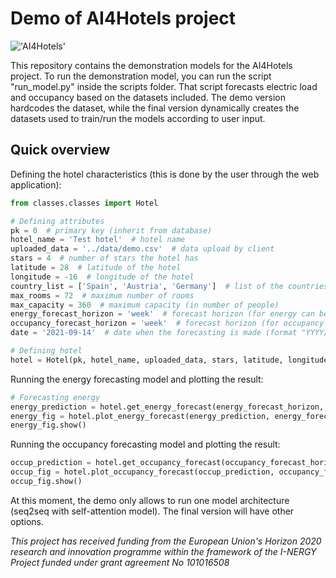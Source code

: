 
# Demo of AI4Hotels project 

!['AI4Hotels'](http://ec2-52-214-49-181.eu-west-1.compute.amazonaws.com/static/images/ai4hotels_logo.svg)

This repository contains the demonstration models for the AI4Hotels project. 
To run the demonstration model, you can run the script "run_model.py" inside the scripts folder. That script forecasts electric load and occupancy based on the datasets included. The demo version hardcodes the dataset, while the final version dynamically creates the datasets used to train/run the models according to user input. 

## Quick overview

Defining the hotel characteristics (this is done by the user through the web application):
    
```python
from classes.classes import Hotel

# Defining attributes
pk = 0  # primary key (inherit from database)
hotel_name = 'Test hotel'  # hotel name
uploaded_data = '../data/demo.csv'  # data upload by client
stars = 4  # number of stars the hotel has
latitude = 28  # latitude of the hotel
longitude = -16  # longitude of the hotel
country_list = ['Spain', 'Austria', 'Germany']  # list of the countries where most of the clients come from
max_rooms = 72  # maximum number of rooms
max_capacity = 360  # maximum capacity (in number of people)
energy_forecast_horizon = 'week'  # forecast horizon (for energy can be 'day', 'week', 'month')
occupancy_forecast_horizon = 'week'  # forecast horizon (for occupancy can be 'week', 'month')
date = '2021-09-14'  # date when the forecasting is made (format "YYYY/MM/DD")

# Defining hotel
hotel = Hotel(pk, hotel_name, uploaded_data, stars, latitude, longitude, country_list, max_rooms, max_capacity)
```
    
Running the energy forecasting model and plotting the result:
```python
# Forecasting energy
energy_prediction = hotel.get_energy_forecast(energy_forecast_horizon, date)
energy_fig = hotel.plot_energy_forecast(energy_prediction, energy_forecast_horizon, date)
energy_fig.show()
```

Running the occupancy forecasting model and plotting the result:
```python 
occup_prediction = hotel.get_occupancy_forecast(occupancy_forecast_horizon, date)
occup_fig = hotel.plot_occupancy_forecast(occup_prediction, occupancy_forecast_horizon, date)
occup_fig.show()
```
    

At this moment, the demo only allows to run one model architecture (seq2seq with self-attention model). The final version will have other options.

*This project has received funding from the European Union's Horizon 2020 research and innovation programme within the framework of the I-NERGY Project funded under grant agreement No 101016508*
